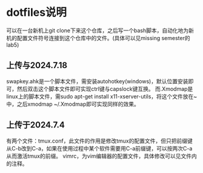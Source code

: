 # dotfiles说明
可以在一台新机上git clone下来这个仓库，之后写一个bash脚本，自动化地为新机的配置文件符号连接到这个仓库中的文件。(具体可以见missing semester的lab5)

## 上传与2024.7.18
swapkey.ahk是一个脚本文件，需安装autohotkey(windows)，默认位置安装即可，然后双击这个脚本文件即可实现ctrl键与capslock键互换。
而.Xmodmap是linux上的脚本文件，需sudo apt-get install x11-xserver-utils，将这个文件放在~中，之后xmodmap ~/.Xmodmap即可实现同样的效果。


## 上传于2024.7.4
有两个文件：tmux.conf，此文件的作用是修改tmux的配置文件，但只把前缀键从C-b改到C-a，如果在使用过程中某个软件需要用C-a前缀键，可以按两次C-a从而激活tmux的前缀。
vimrc，为vim编辑器的配置文件，具体修改可以见文件内的注释。
